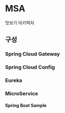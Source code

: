 # MSA

맛보기 아키텍처

## 구성

### Spring Cloud Gateway

### Spring Cloud Config

### Eureka

### MicroService

#### Spring Boot Sample
